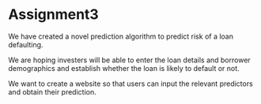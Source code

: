 # Assignment3

We have created a novel prediction algorithm to predict risk of a loan defaulting. 

We are hoping investers will be able to enter the loan details and borrower demographics and establish whether the loan is 
likely to default or not.

We want to create a website so that users can input the relevant predictors and obtain their prediction.
